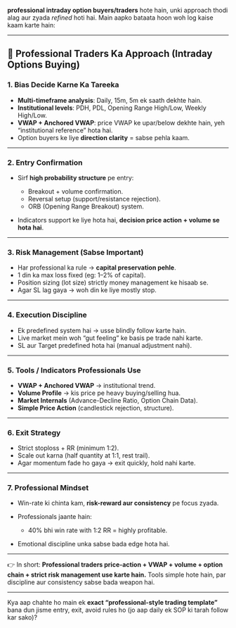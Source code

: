 **professional intraday option buyers/traders** hote hain, unki approach thodi alag aur zyada *refined* hoti hai. Main aapko bataata hoon woh log kaise kaam karte hain:

---

## 🔑 Professional Traders Ka Approach (Intraday Options Buying)

### 1. **Bias Decide Karne Ka Tareeka**

* **Multi-timeframe analysis**: Daily, 15m, 5m ek saath dekhte hain.
* **Institutional levels**: PDH, PDL, Opening Range High/Low, Weekly High/Low.
* **VWAP + Anchored VWAP**: price VWAP ke upar/below dekhte hain, yeh “institutional reference” hota hai.
* Option buyers ke liye **direction clarity** = sabse pehla kaam.

---

### 2. **Entry Confirmation**

* Sirf **high probability structure** pe entry:

  * Breakout + volume confirmation.
  * Reversal setup (support/resistance rejection).
  * ORB (Opening Range Breakout) system.
* Indicators support ke liye hota hai, **decision price action + volume se hota hai**.

---

### 3. **Risk Management (Sabse Important)**

* Har professional ka rule → **capital preservation pehle**.
* 1 din ka max loss fixed (eg: 1–2% of capital).
* Position sizing (lot size) strictly money management ke hisaab se.
* Agar SL lag gaya → woh din ke liye mostly stop.

---

### 4. **Execution Discipline**

* Ek predefined system hai → usse blindly follow karte hain.
* Live market mein woh “gut feeling” ke basis pe trade nahi karte.
* SL aur Target predefined hota hai (manual adjustment nahi).

---

### 5. **Tools / Indicators Professionals Use**

* **VWAP + Anchored VWAP** → institutional trend.
* **Volume Profile** → kis price pe heavy buying/selling hua.
* **Market Internals** (Advance-Decline Ratio, Option Chain Data).
* **Simple Price Action** (candlestick rejection, structure).

---

### 6. **Exit Strategy**

* Strict stoploss + RR (minimum 1:2).
* Scale out karna (half quantity at 1:1, rest trail).
* Agar momentum fade ho gaya → exit quickly, hold nahi karte.

---

### 7. **Professional Mindset**

* Win-rate ki chinta kam, **risk-reward aur consistency** pe focus zyada.
* Professionals jaante hain:

  * 40% bhi win rate with 1:2 RR = highly profitable.
* Emotional discipline unka sabse bada edge hota hai.

---

👉 In short: **Professional traders price-action + VWAP + volume + option chain + strict risk management use karte hain.**
Tools simple hote hain, par discipline aur consistency sabse bada weapon hai.

---

Kya aap chahte ho main ek **exact “professional-style trading template”** bana dun jisme entry, exit, avoid rules ho (jo aap daily ek SOP ki tarah follow kar sako)?
